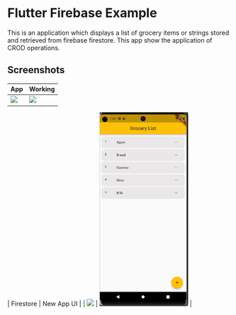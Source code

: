 # Flutter Firebase Example

This is an application which displays a list of grocery items or strings stored and retrieved from firebase firestore. This app show the application of CROD operations.


## Screenshots

| App | Working | 
| ---------------- | ---------------- | 
| <img src="https://raw.githubusercontent.com/Ankitkj1999/flutter_firestore_example/master/screen_one.gif" width="200">| ![](https://raw.githubusercontent.com/Ankitkj1999/flutter_firestore_example/master/screen_two.gif)|

| Firestore | New App UI |
| <img src="https://raw.githubusercontent.com/Ankitkj1999/flutter_firestore_example/master/screen_three.png" width="280"> | <img src="https://raw.githubusercontent.com/Ankitkj1999/Flutter-Examples/Flutter_Firestore/screen_one.png" width="200"> |
